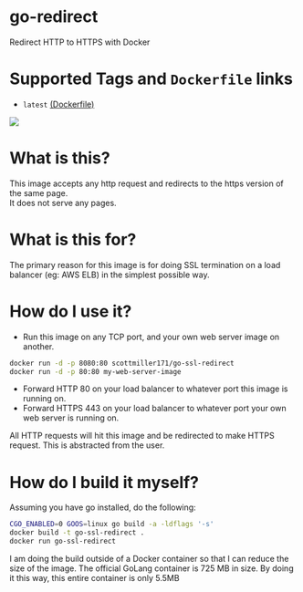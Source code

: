 go-redirect
===========

Redirect HTTP to HTTPS with Docker

# Supported Tags and `Dockerfile` links
* `latest` [(Dockerfile)](https://github.com/smiller171/go-redirect/blob/master/Dockerfile)

[![](https://badge.imagelayers.io/scottmiller171/go-ssl-redirect:latest.svg)](https://imagelayers.io/?images=scottmiller171/go-ssl-redirect:latest 'Get your own badge on imagelayers.io')

# What is this?
This image accepts any http request and redirects to the https version of the same page.  
It does not serve any pages.

# What is this for?
The primary reason for this image is for doing SSL termination on a load balancer (eg: AWS ELB) in the simplest possible way.

# How do I use it?
* Run this image on any TCP port, and your own web server image on another.
```bash
docker run -d -p 8080:80 scottmiller171/go-ssl-redirect
docker run -d -p 80:80 my-web-server-image
```
* Forward HTTP 80 on your load balancer to whatever port this image is running on.
* Forward HTTPS 443 on your load balancer to whatever port your own web server is running on.

All HTTP requests will hit this image and be redirected to make HTTPS request. This is abstracted from the user.

# How do I build it myself?

Assuming you have go installed, do the following:
```sh
CGO_ENABLED=0 GOOS=linux go build -a -ldflags '-s'
docker build -t go-ssl-redirect .
docker run go-ssl-redirect
```
I am doing the build outside of a Docker container so that I can reduce the size of the image. The official GoLang container is 725 MB in size. By doing it this way, this entire container is only 5.5MB
